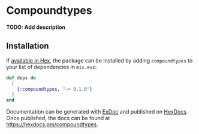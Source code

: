# Compoundtypes

**TODO: Add description**

## Installation

If [available in Hex](https://hex.pm/docs/publish), the package can be installed
by adding `compoundtypes` to your list of dependencies in `mix.exs`:

```elixir
def deps do
  [
    {:compoundtypes, "~> 0.1.0"}
  ]
end
```

Documentation can be generated with [ExDoc](https://github.com/elixir-lang/ex_doc)
and published on [HexDocs](https://hexdocs.pm). Once published, the docs can
be found at <https://hexdocs.pm/compoundtypes>.

